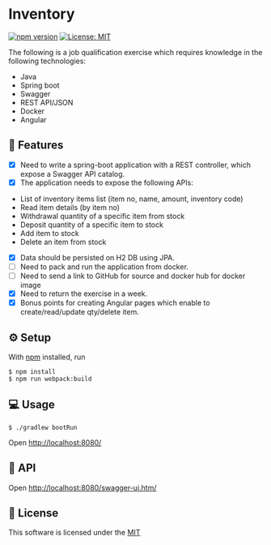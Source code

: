 # Inventory 
[![npm version](https://badge.fury.io/js/npm.svg)](https://badge.fury.io/js/npm)
[![License: MIT](https://img.shields.io/badge/License-MIT-yellow.svg)](https://opensource.org/licenses/MIT)

The following is a job qualification exercise which requires knowledge in the following technologies:

- Java
- Spring boot
- Swagger
- REST API/JSON
- Docker
- Angular 

## :rocket: Features

- [X] Need to write a spring-boot application with a REST controller, which expose a Swagger API catalog.
- [X] The application needs to expose the following APIs:
- List of inventory items list (item no, name, amount, inventory code)
- Read item details (by item no)
- Withdrawal quantity of a specific item from stock
- Deposit quantity of a specific item to stock
- Add item to stock
- Delete an item from stock  
- [X] Data should be persisted on H2 DB using JPA.
- [ ] Need to pack and run the application from docker.
- [ ] Need to send a link to GitHub for source and docker hub for docker image
- [X] Need to return the exercise in a week.
- [X] Bonus points for creating Angular pages which enable to create/read/update qty/delete item. 

## :gear: Setup

With [npm](https://npmjs.org/) installed, run

```
$ npm install
$ npm run webpack:build
```

## :computer: Usage

```
$ ./gradlew bootRun
```
Open [http://localhost:8080/](http://localhost:8080/)

## :bookmark_tabs: API
Open [http://localhost:8080/swagger-ui.htm/](http://localhost:8080/swagger-ui.htm/)

## :page_facing_up: License
This software is licensed under the [MIT](https://github.com/nhn/tui.editor/blob/master/LICENSE)
